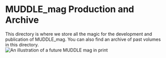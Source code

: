 # MUDDLE_mag Production and Archive  
This directory is where we store all the magic for the development and publication of MUDDLE_mag. You can also find an archive of past volumes in this directory.  
![An illustration of a future MUDDLE mag in print](https://raw.githubusercontent.com/taylorcate/MUDDLE/master/PromotionalMaterials/MuddleMAG_6-25_WithTitle.png)  
